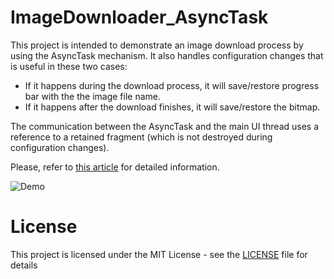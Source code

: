 # ImageDownloader_AsyncTask

This project is intended to demonstrate an image download process by using the AsyncTask mechanism. 
It also handles configuration changes that is useful in these two cases:
  - If it happens during the download process, it will save/restore progress bar with the the image file name.
  - If it happens after the download finishes, it will save/restore the bitmap.
  
The communication between the AsyncTask and the main UI thread uses a reference to a retained fragment (which is not destroyed during configuration changes). 

Please, refer to [this article](http://androidahead.com/2017/02/11/using-threads-in-android-and-communicating-them-with-the-ui-thread/) for detailed information.

![Demo](https://cloud.githubusercontent.com/assets/4574670/22719650/9796375a-ed8d-11e6-9684-a3b86e68a210.gif)

# License

This project is licensed under the MIT License - see the [LICENSE](LICENSE) file for details

